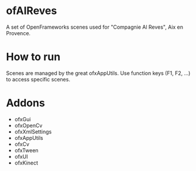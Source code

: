 # ofAlReves
A set of OpenFrameworks scenes used for "Compagnie Al Reves", Aix en Provence.

# How to run
Scenes are managed by the great ofxAppUtils. Use function keys (F1, F2, ...) to access specific scenes.

# Addons
 - ofxGui
 - ofxOpenCv
 - ofxXmlSettings
 - ofxAppUtils
 - ofxCv
 - ofxTween
 - ofxUI
 - ofxKinect
